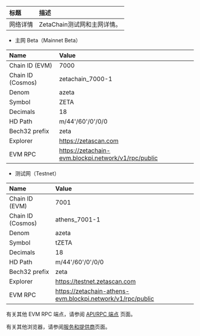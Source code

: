 | 标题     | 描述                                       |
| :------- | :----------------------------------------- |
| 网络详情 | ZetaChain测试网和主网详情。 |

- 主网 Beta（Mainnet Beta）

| Name	| Value |
|:------|:------|
| Chain ID (EVM) | 7000 |
| Chain ID (Cosmos)|	zetachain_7000-1 |
| Denom |	azeta |
| Symbol |	ZETA |
| Decimals |	18 |
| HD Path	 | m/44'/60'/0'/0/0 |
| Bech32 prefix |	zeta |
| Explorer |	https://zetascan.com |
| EVM RPC	| https://zetachain-evm.blockpi.network/v1/rpc/public |

- 测试网（Testnet）

| Name	| Value |
|:------|:------|
| Chain ID (EVM) | 7001 |
| Chain ID (Cosmos)|	athens_7001-1 |
| Denom |	azeta |
| Symbol |	tZETA |
| Decimals |	18 |
| HD Path	 | m/44'/60'/0'/0/0 |
| Bech32 prefix |	zeta |
| Explorer |	https://testnet.zetascan.com |
| EVM RPC	| https://zetachain-athens-evm.blockpi.network/v1/rpc/public |

有关其他 EVM RPC 端点，请参阅 [API/RPC 端点](https://www.zetachain.com/docs/reference/network/api) 页面。

有关其他浏览器，请参阅[服务和提供商](https://www.zetachain.com/docs/reference/explorers/)页面。

